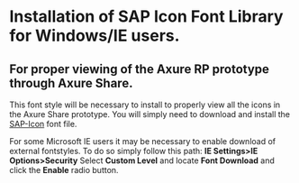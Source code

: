 <h1>
Installation of SAP Icon Font Library for Windows/IE users.</h1>
<h2>For proper viewing of the Axure RP prototype through Axure Share.</h2>


<body> This font style will be necessary to install to properly view all the icons in the Axure Share prototype. You will simply need to download and install the <a href =https://github.com/SAP/openui5/raw/master/src/sap.ui.core/src/sap/ui/core/themes/base/fonts/SAP-icons.ttf>SAP-Icon</a> font file.

For some Microsoft IE users it may be necessary to enable download of external fontstyles. To do so simply follow this path: 
<strong> IE Settings>IE Options>Security</strong> 
Select <strong>Custom Level</strong> and locate <strong>Font Download</strong> and click the <strong> Enable</strong> radio button.

